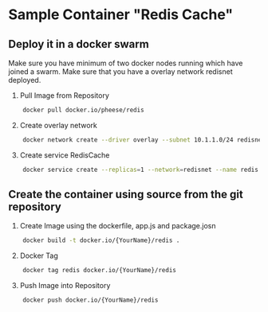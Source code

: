 # Sample Container "Redis Cache"

## Deploy it in a docker swarm

Make sure you have minimum of two docker nodes running which have joined a
swarm. Make sure that you have a overlay network redisnet deployed.

1. Pull Image from Repository

```bash
    docker pull docker.io/pheese/redis
```

2. Create overlay network

```bash
    docker network create --driver overlay --subnet 10.1.1.0/24 redisnet
```

3. Create service RedisCache

```bash
    docker service create --replicas=1 --network=redisnet --name redis docker.io/pheese/redis
```

## Create the container using source from the git repository

1. Create Image using the dockerfile, app.js and package.josn

```bash
    docker build -t docker.io/{YourName}/redis .
```

2. Docker Tag

```bash
    docker tag redis docker.io/{YourName}/redis
```

3. Push Image into Repository

```bash
    docker push docker.io/{YourName}/redis
```
